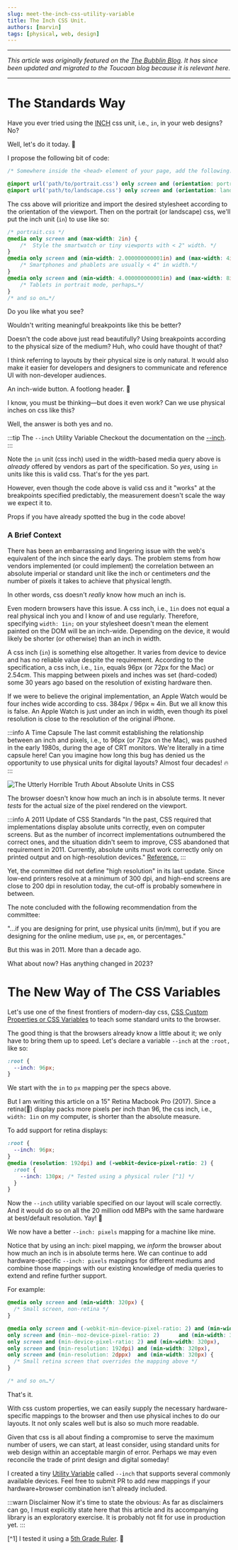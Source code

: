 ```yaml
---
slug: meet-the-inch-css-utility-variable
title: The Inch CSS Unit. 
authors: [marvin]
tags: [physical, web, design]
---
```



---

_This article was originally featured on the [The Bubblin Blog](https://bubblin.io/scrolls/blog). It has since been updated and migrated to the Toucaan blog because it is relevant here._

---

# The Standards Way

Have you ever tried using the [INCH](https://developer.mozilla.org/en-US/docs/Learn/CSS/Building_blocks/Values_and_units) css unit, i.e., `in`, in your web designs? No? 

Well, let's do it today. 🏁


I propose the following bit of code:

```css
/* Somewhere inside the <head> element of your page, add the following: */

@import url('path/to/portrait.css') only screen and (orientation: portrait);
@import url('path/to/landscape.css') only screen and (orientation: landscape);
```

<!--truncate-->

The css above will prioritize and import the desired stylesheet according to the orientation of the viewport. Then on the portrait (or landscape) css, we'll put the inch unit (`in`) to use like so:


```css
/* portrait.css */
@media only screen and (max-width: 2in) {
    /*  Style the smartwatch or tiny viewports with < 2" width. */
}
@media only screen and (min-width: 2.000000000001in) and (max-width: 4in) {
    /* Smartphones and phablets are usually < 4" in width.*/
}
@media only screen and (min-width: 4.000000000001in) and (max-width: 8in) {
    /* Tablets in portrait mode, perhaps…*/
}
/* and so on…*/

```
Do you like what you see? 

Wouldn't writing meaningful breakpoints like this be better? 

Doesn't the code above just read beautifully? Using breakpoints according to the physical size of the medium? Huh, who could have thought of that? 

I think referring to layouts by their physical size is only natural. It would also make it easier for developers and designers to communicate and reference UI with non-developer audiences. 

An inch-wide button. A footlong header. 🤠


I know, you must be thinking—but does it even work? Can we use physical inches on css like this? 

Well, the answer is both yes and no. 

:::tip The `--inch` Utility Variable
Checkout the documentation on the [--inch](/docs/typography/introduction#case-of-physical-units).
:::

Note the `in` unit (css inch) used in the width-based media query above is _already_ offered by vendors as part of the specification. So _yes_, using `in` units like this is valid css. That's for the yes part. 

However, even though the code above is valid css and it "works" at the breakpoints specified predictably, the measurement doesn't scale the way we expect it to. 

Props if you have already spotted the bug in the code above! 

### A Brief Context
There has been an embarrassing and lingering issue with the web's equivalent of the inch since the early days. The problem stems from how vendors implemented (or could implement) the correlation between an absolute imperial or standard unit like the inch or centimeters _and_ the number of pixels it takes to achieve that physical length. 

In other words, css doesn't _really_ know how much an inch is.

Even modern browsers have this issue. A css inch, i.e., `1in` does not equal a real physical inch you and I know of and use regularly. Therefore, specifying  `width: 1in;` on your stylesheet doesn't mean the element painted on the DOM will be an inch-wide. Depending on the device, it would likely be shorter (or otherwise) than an inch in width.

A css inch (`in`) is something else altogether. It varies from device to device and has no reliable value despite the requirement. According to the specification, a css inch, i.e., `1in`, equals 96px (or 72px for the Mac) or 2.54cm. This mapping between pixels and inches was set (hard-coded) some 30 years ago based on the resolution of existing hardware then.

If we were to believe the original implementation, an Apple Watch would be four inches wide according to css. 384px / 96px ≈ 4in. But we all know this is false. An Apple Watch is just under an inch in width, even though its pixel resolution is close to the resolution of the original iPhone. 

:::info A Time Capsule
The last commit establishing the relationship between an inch and pixels, i.e., to 96px (or 72px on the Mac), was pushed in the early 1980s, during the age of CRT monitors. We're literally in a time capsule here! Can you imagine how long this bug has denied us the opportunity to use physical units for digital layouts? Almost four decades! 🔥
:::

![The Utterly Horrible Truth About Absolute Units in CSS](./inch-moz.jpg)

The browser doesn't know how much an inch is in absolute terms. It never _tests_ for the actual size of the pixel rendered on the viewport. 

:::info  A 2011 Update of CSS Standards
"In the past, CSS required that implementations display absolute units correctly, even on computer screens. But as the number of incorrect implementations outnumbered the correct ones, and the situation didn't seem to improve, CSS abandoned that requirement in 2011. Currently, absolute units must work correctly only on printed output and on high-resolution devices." [Reference.](https://www.w3.org/Style/Examples/007/units.en.html)
:::

Yet, the committee did not define "high resolution" in its last update. Since low-end printers resolve at a minimum of 300 dpi, and high-end screens are close to 200 dpi in resolution today, the cut-off is probably somewhere in between. 

The note concluded with the following recommendation from the committee: 

"…if you are designing for print, use physical units (in/mm), but if you are designing for the online medium, use `px`, `em`, or percentages." 

But this was in 2011. More than a decade ago. 

What about now? Has anything changed in 2023?


# The New Way of The CSS Variables

Let's use one of the finest frontiers of modern-day css, [CSS Custom Properties or CSS Variables](https://developer.mozilla.org/en-US/docs/Web/CSS/Using_CSS_custom_properties) to teach some standard units to the browser. 

The good thing is that the browsers already know a little about it; we only have to bring them up to speed. Let's declare a variable `--inch` at the `:root,` like so:

```css
:root {
  --inch: 96px;
}
```
We start with the `in` to `px` mapping per the specs above. 

But I am writing this article on a 15" Retina Macbook Pro (2017). Since a retina(😬) display packs more pixels per inch than 96, the css inch, i.e., `width: 1in` on my computer, is shorter than the absolute measure. 

To add support for retina displays:

```css
:root {
  --inch: 96px;
}
@media (resolution: 192dpi) and (-webkit-device-pixel-ratio: 2) {
  :root {
    --inch: 130px; /* Tested using a physical ruler [^1] */
  }
}
```

Now the `--inch` utility variable specified on our layout will scale correctly. And it would do so on all the 20 million odd MBPs with the same hardware at best/default resolution. Yay! 🥳

We now have a better `--inch: pixels` mapping for a machine like mine. 

Notice that by using an inch: pixel mapping, we _inform_ the browser about how much an inch is in absolute terms here. We can continue to add hardware-specific `--inch: pixels` mappings for different mediums and combine those mappings with our existing knowledge of media queries to extend and refine further support.

For example:
```css
@media only screen and (min-width: 320px) {
  /* Small screen, non-retina */
}

@media only screen and (-webkit-min-device-pixel-ratio: 2) and (min-width: 320px), 
only screen and (min--moz-device-pixel-ratio: 2)      and (min-width: 320px),
only screen and (min-device-pixel-ratio: 2) and (min-width: 320px),
only screen and (min-resolution: 192dpi) and (min-width: 320px),
only screen and (min-resolution: 2dppx)  and (min-width: 320px) { 
  /* Small retina screen that overrides the mapping above */
}

/* and so on…*/
```

That's it. 

With css custom properties, we can easily supply the necessary hardware-specific mappings to the browser and then use physical inches to do our layouts. It not only scales well but is also so much more readable.

Given that css is all about finding a compromise to serve the maximum number of users, we can start, at least consider, using standard units for web design within an acceptable margin of error. Perhaps we may even reconcile the trade of print design and digital someday! 

I created a tiny [Utility Variable](https://github.com/Toucaan/--inch) called `--inch` that supports several commonly available devices. Feel free to submit PR to add new mappings if your hardware+browser combination isn't already included.

:::warn Disclaimer
Now it's time to state the obvious: As far as disclaimers can go, I must explicitly state here that this article and its accompanying library is an exploratory exercise. It is probably not fit for use in production yet. 
:::

[^1] I tested it using a [5th Grade Ruler](https://www.amazon.com/hand2mind-Flexible-Safe-T-Plastic-Beginner/dp/B01J8K0ZS4/ref=asc_df_B01J8K0ZS4/). 🥳

